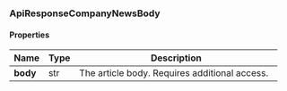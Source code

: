 

[//]: # (CLASS:ApiResponseCompanyNewsBody)

[//]: # (KIND:object)

### ApiResponseCompanyNewsBody

#### Properties

[//]: # (START_DEFINITION)

Name | Type | Description
------------ | ------------- | -------------
**body** | str | The article body. Requires additional access. &nbsp;

[//]: # (END_DEFINITION)




